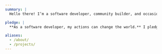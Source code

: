 ```yaml
---
summary: |
  Hello there! I’m a software developer, community builder, and occasional speaker living in Washington, DC.

pledge: |
  **As a software developer, my actions can change the world.** I pledge to act responsibly — to reflect upon the wider impacts of my work, consistently supporting the public good, and using the unique privilege that I have to support others.

aliases:
  - /about/
  - /projects/
---
```

